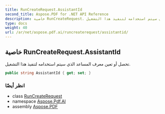 ```yaml
---
title: RunCreateRequest.AssistantId
second_title: Aspose.PDF for .NET API Reference
description: خاصية RunCreateRequest. تحصل أو تعين معرف المساعد الذي سيتم استخدامه لتنفيذ هذا التشغيل
type: docs
weight: 40
url: /ar/net/aspose.pdf.ai/runcreaterequest/assistantid/
---
```

## خاصية RunCreateRequest.AssistantId

تحصل أو تعين معرف المساعد الذي سيتم استخدامه لتنفيذ هذا التشغيل.

```csharp
public string AssistantId { get; set; }
```

### انظر أيضًا

* class [RunCreateRequest](../)
* namespace [Aspose.Pdf.AI](../../../aspose.pdf.ai/)
* assembly [Aspose.PDF](../../../)